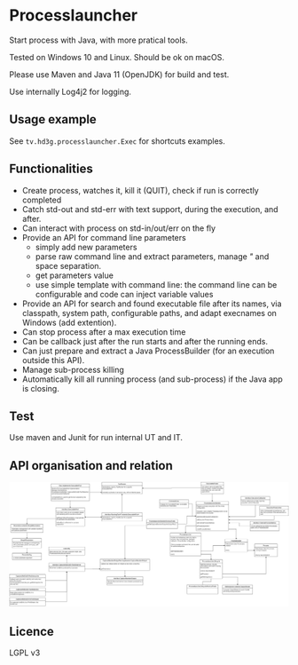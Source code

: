 # Processlauncher

Start process with Java, with more pratical tools. 

Tested on Windows 10 and Linux. Should be ok on macOS.

Please use Maven and Java 11 (OpenJDK) for build and test.

Use internally Log4j2 for logging.

## Usage example

See `tv.hd3g.processlauncher.Exec` for shortcuts examples.

## Functionalities

  - Create process, watches it, kill it (QUIT), check if run is correctly completed
  - Catch std-out and std-err with text support, during the execution, and after.
  - Can interact with process on std-in/out/err on the fly
  - Provide an API for command line parameters
    - simply add new parameters
    - parse raw command line and extract parameters, manage _"_ and space separation.
    - get parameters value
    - use simple template with command line: the command line can be configurable and code can inject variable values
  - Provide an API for search and found executable file after its names, via classpath, system path, configurable paths, and adapt execnames on Windows (add extention).
  - Can stop process after a max execution time
  - Can be callback just after the run starts and after the running ends.
  - Can just prepare and extract a Java ProcessBuilder (for an execution outside this API).
  - Manage sub-process killing
  - Automatically kill all running process (and sub-process) if the Java app is closing.  

## Test

Use maven and Junit for run internal UT and IT.

## API organisation and relation

[![Java diagram](https://github.com/hdsdi3g/processlauncher/raw/doc/code-organization.png "Java diagram")](https://github.com/hdsdi3g/processlauncher/raw/doc/code-organization.png)

## Licence

LGPL v3
 